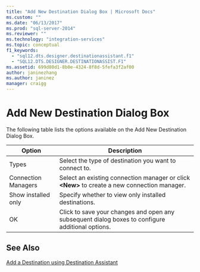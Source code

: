 ```yaml
---
title: "Add New Destination Dialog Box | Microsoft Docs"
ms.custom: ""
ms.date: "06/13/2017"
ms.prod: "sql-server-2014"
ms.reviewer: ""
ms.technology: "integration-services"
ms.topic: conceptual
f1_keywords: 
  - "sql12.dts.designer.destinationassistant.f1"
  - "SQL12.DTS.DESIGNER.DESTINATIONASSIST.F1"
ms.assetid: 699d80d1-8b0e-4324-8f8d-5fefa3f2af00
author: janinezhang
ms.author: janinez
manager: craigg
---
```

# Add New Destination Dialog Box
  The following table lists the options available on the Add New Destination Dialog Box.  
  
|Option|Description|  
|------------|-----------------|  
|Types|Select the type of destination you want to connect to.|  
|Connection Managers|Select an existing connection manager or click **\<New>** to create a new connection manager.|  
|Show installed only|Specify whether to view only installed destinations.|  
|OK|Click to save your changes and open any subsequent dialog boxes to configure additional options.|  
  
## See Also  
 [Add a Destination using Destination Assistant](data-flow/destination-assistant.md)  
  
  
